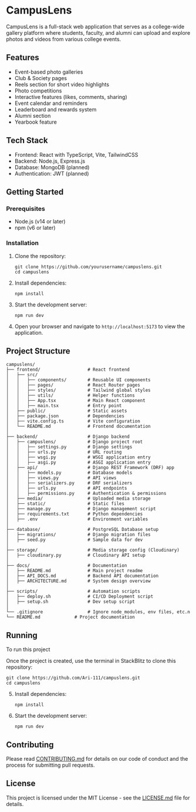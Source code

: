 # CampusLens

CampusLens is a full-stack web application that serves as a college-wide gallery platform where students, faculty, and alumni can upload and explore photos and videos from various college events.

## Features

- Event-based photo galleries
- Club & Society pages
- Reels section for short video highlights
- Photo competitions
- Interactive features (likes, comments, sharing)
- Event calendar and reminders
- Leaderboard and rewards system
- Alumni section
- Yearbook feature

## Tech Stack

- Frontend: React with TypeScript, Vite, TailwindCSS
- Backend: Node.js, Express.js
- Database: MongoDB (planned)
- Authentication: JWT (planned)

## Getting Started

### Prerequisites

- Node.js (v14 or later)
- npm (v6 or later)

### Installation

1. Clone the repository:

   ```
   git clone https://github.com/yourusername/campuslens.git
   cd campuslens
   ```

2. Install dependencies:

   ```
   npm install
   ```

3. Start the development server:

   ```
   npm run dev
   ```

4. Open your browser and navigate to `http://localhost:5173` to view the application.

## Project Structure

```
campuslens/
├── frontend/                  # React frontend
│   ├── src/
│   │   ├── components/        # Reusable UI components
│   │   ├── pages/             # React Router pages
│   │   ├── styles/            # Tailwind global styles
│   │   ├── utils/             # Helper functions
│   │   ├── App.tsx            # Main React component
│   │   ├── main.tsx           # Entry point
│   ├── public/                # Static assets
│   ├── package.json           # Dependencies
│   ├── vite.config.ts         # Vite configuration
│   └── README.md              # Frontend documentation
│
├── backend/                   # Django backend
│   ├── campuslens/            # Django project root
│   │   ├── settings.py        # Django settings
│   │   ├── urls.py            # URL routing
│   │   ├── wsgi.py            # WSGI application entry
│   │   ├── asgi.py            # ASGI application entry
│   ├── api/                   # Django REST Framework (DRF) app
│   │   ├── models.py          # Database models
│   │   ├── views.py           # API views
│   │   ├── serializers.py     # DRF serializers
│   │   ├── urls.py            # API endpoints
│   │   ├── permissions.py     # Authentication & permissions
│   ├── media/                 # Uploaded media storage
│   ├── static/                # Static files
│   ├── manage.py              # Django management script
│   ├── requirements.txt       # Python dependencies
│   ├── .env                   # Environment variables
│
├── database/                  # PostgreSQL Database setup
│   ├── migrations/            # Django migration files
│   ├── seed.py                # Sample data for dev
│
├── storage/                   # Media storage config (Cloudinary)
│   ├── cloudinary.py          # Cloudinary API setup
│
├── docs/                      # Documentation
│   ├── README.md              # Main project readme
│   ├── API_DOCS.md            # Backend API documentation
│   ├── ARCHITECTURE.md        # System design overview
│
├── scripts/                   # Automation scripts
│   ├── deploy.sh              # CI/CD Deployment script
│   ├── setup.sh               # Dev setup script
│
└── .gitignore                 # Ignore node_modules, env files, etc.n
└── README.md             # Project documentation
```

## Running

To run this project

Once the project is created, use the terminal in StackBlitz to clone this repository:

```
git clone https://github.com/Ari-111/campuslens.git
cd campuslens
```

5. Install dependencies:
   ```
   npm install
   ```
6. Start the development server:
   ```
   npm run dev
   ```

## Contributing

Please read [CONTRIBUTING.md](CONTRIBUTING.md) for details on our code of conduct and the process for submitting pull requests.

## License

This project is licensed under the MIT License - see the [LICENSE.md](LICENSE.md) file for details.
